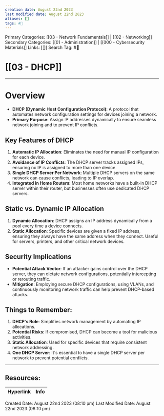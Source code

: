 ```yaml
---
creation date: August 22nd 2023
last modified date: August 22nd 2023
aliases: []
tags: #📖
---
```


Primary Categories: [[03 - Network Fundamentals]] | [[02 - Networking]] 
Secondary Categories: [[01 - Administration]] | [[000 - Cybersecurity Materials]] 
Links: [[]] 
Search Tag: #📖  

# [[03 - DHCP]]  

___
# Overview
- **DHCP (Dynamic Host Configuration Protocol)**: A protocol that automates network configuration settings for devices joining a network.
- **Primary Purpose**: Assign IP addresses dynamically to ensure seamless network joining and to prevent IP conflicts.
## Key Features of DHCP
1. **Automatic IP Allocation**: Eliminates the need for manual IP configuration for each device.
2. **Avoidance of IP Conflicts**: The DHCP server tracks assigned IPs, ensuring no IP is assigned to more than one device.
3. **Single DHCP Server Per Network**: Multiple DHCP servers on the same network can cause conflicts, leading to IP overlap.
4. **Integrated in Home Routers**: Most home networks have a built-in DHCP server within their router, but businesses often use dedicated DHCP servers.
## Static vs. Dynamic IP Allocation
1. **Dynamic Allocation**: DHCP assigns an IP address dynamically from a pool every time a device connects.
2. **Static Allocation**: Specific devices are given a fixed IP address, ensuring they always have the same address when they connect. Useful for servers, printers, and other critical network devices.
## Security Implications
- **Potential Attack Vector**: If an attacker gains control over the DHCP server, they can dictate network configurations, potentially intercepting or rerouting traffic.
- **Mitigation**: Employing secure DHCP configurations, using VLANs, and continuously monitoring network traffic can help prevent DHCP-based attacks.
## Things to Remember:
1. **DHCP's Role**: Simplifies network management by automating IP allocations.
2. **Potential Risks**: If compromised, DHCP can become a tool for malicious activities.
3. **Static Allocation**: Used for specific devices that require consistent network addressing.
4. **One DHCP Server**: It's essential to have a single DHCP server per network to prevent potential conflicts.



___

## Resources:

| Hyperlink | Info |
| --------- | ---- |


Created Date: August 22nd 2023 (08:10 pm) 
Last Modified Date: August 22nd 2023 (08:10 pm)
